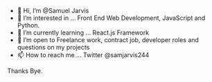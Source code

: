 - 👋 Hi, I’m @Samuel Jarvis
- 👀 I’m interested in ... Front End Web Development, JavaScript and Python.
- 🌱 I’m currently learning ... React.js Framework
- 💞️ I’m open to Freelance work, contract job, developer roles and questions on my projects
- 📫 How to reach me ... Twitter @samjarvis244

Thanks Bye.

<!---
Dope-Genius/Dope-Genius is a ✨ special ✨ repository because its `README.md` (this file) appears on your GitHub profile.
You can click the Preview link to take a look at your changes.
--->

